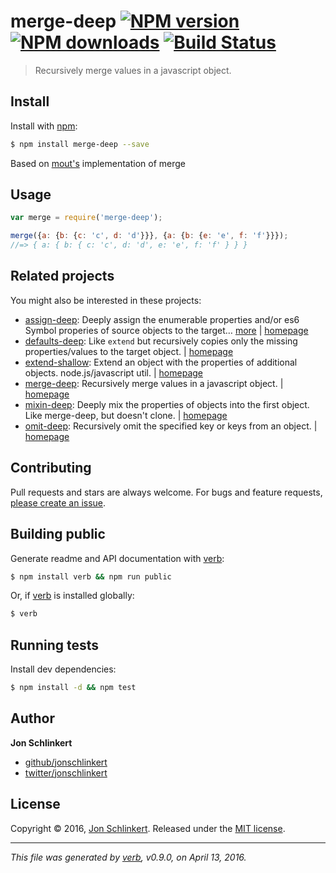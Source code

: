 # merge-deep [![NPM version](https://img.shields.io/npm/v/merge-deep.svg?style=flat)](https://www.npmjs.com/package/merge-deep) [![NPM downloads](https://img.shields.io/npm/dm/merge-deep.svg?style=flat)](https://npmjs.org/package/merge-deep) [![Build Status](https://img.shields.io/travis/jonschlinkert/merge-deep.svg?style=flat)](https://travis-ci.org/jonschlinkert/merge-deep)

> Recursively merge values in a javascript object.

## Install

Install with [npm](https://www.npmjs.com/):

```sh
$ npm install merge-deep --save
```

Based on [mout's](https://github.com/mout/mout) implementation of merge

## Usage

```js
var merge = require('merge-deep');

merge({a: {b: {c: 'c', d: 'd'}}}, {a: {b: {e: 'e', f: 'f'}}});
//=> { a: { b: { c: 'c', d: 'd', e: 'e', f: 'f' } } }
```

## Related projects

You might also be interested in these projects:

* [assign-deep](https://www.npmjs.com/package/assign-deep): Deeply assign the enumerable properties and/or es6 Symbol properies of source objects to the target… [more](https://www.npmjs.com/package/assign-deep) | [homepage](https://github.com/jonschlinkert/assign-deep)
* [defaults-deep](https://www.npmjs.com/package/defaults-deep): Like `extend` but recursively copies only the missing properties/values to the target object. | [homepage](https://github.com/jonschlinkert/defaults-deep)
* [extend-shallow](https://www.npmjs.com/package/extend-shallow): Extend an object with the properties of additional objects. node.js/javascript util. | [homepage](https://github.com/jonschlinkert/extend-shallow)
* [merge-deep](https://www.npmjs.com/package/merge-deep): Recursively merge values in a javascript object. | [homepage](https://github.com/jonschlinkert/merge-deep)
* [mixin-deep](https://www.npmjs.com/package/mixin-deep): Deeply mix the properties of objects into the first object. Like merge-deep, but doesn't clone. | [homepage](https://github.com/jonschlinkert/mixin-deep)
* [omit-deep](https://www.npmjs.com/package/omit-deep): Recursively omit the specified key or keys from an object. | [homepage](https://github.com/jonschlinkert/omit-deep)

## Contributing

Pull requests and stars are always welcome. For bugs and feature requests, [please create an issue](https://github.com/jonschlinkert/merge-deep/issues/new).

## Building public

Generate readme and API documentation with [verb](https://github.com/verbose/verb):

```sh
$ npm install verb && npm run public
```

Or, if [verb](https://github.com/verbose/verb) is installed globally:

```sh
$ verb
```

## Running tests

Install dev dependencies:

```sh
$ npm install -d && npm test
```

## Author

**Jon Schlinkert**

* [github/jonschlinkert](https://github.com/jonschlinkert)
* [twitter/jonschlinkert](http://twitter.com/jonschlinkert)

## License

Copyright © 2016, [Jon Schlinkert](https://github.com/jonschlinkert).
Released under the [MIT license](https://github.com/jonschlinkert/merge-deep/blob/master/LICENSE).

***

_This file was generated by [verb](https://github.com/verbose/verb), v0.9.0, on April 13, 2016._
